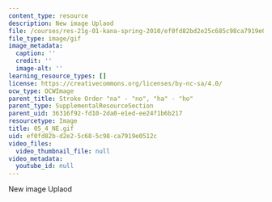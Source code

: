 ```yaml
---
content_type: resource
description: New image Uplaod
file: /courses/res-21g-01-kana-spring-2010/ef0fd82bd2e25c685c98ca7919e0512c_05_4_NE.gif
file_type: image/gif
image_metadata:
  caption: ''
  credit: ''
  image-alt: ''
learning_resource_types: []
license: https://creativecommons.org/licenses/by-nc-sa/4.0/
ocw_type: OCWImage
parent_title: Stroke Order "na" - "no", "ha" - "ho"
parent_type: SupplementalResourceSection
parent_uid: 36316f92-fd10-2da0-e1ed-ee24f1b6b217
resourcetype: Image
title: 05_4_NE.gif
uid: ef0fd82b-d2e2-5c68-5c98-ca7919e0512c
video_files:
  video_thumbnail_file: null
video_metadata:
  youtube_id: null
---
```

New image Uplaod